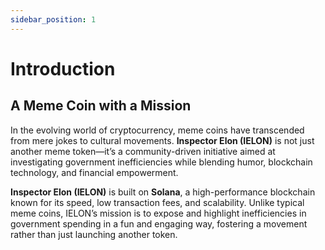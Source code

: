 ```yaml
---
sidebar_position: 1
---
```


# Introduction  

## A Meme Coin with a Mission  

In the evolving world of cryptocurrency, meme coins have transcended from mere jokes to cultural movements. **Inspector Elon (IELON)** is not just another meme token—it’s a community-driven initiative aimed at investigating government inefficiencies while blending humor, blockchain technology, and financial empowerment.  

**Inspector Elon (IELON)** is built on **Solana**, a high-performance blockchain known for its speed, low transaction fees, and scalability. Unlike typical meme coins, IELON’s mission is to expose and highlight inefficiencies in government spending in a fun and engaging way, fostering a movement rather than just launching another token.  
